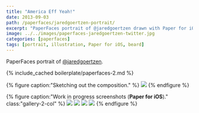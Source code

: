 ```yaml
---
title: "America Eff Yeah!"
date: 2013-09-03
path: /paperfaces/jaredgoertzen-portrait/
excerpt: "PaperFaces portrait of @jaredgoertzen drawn with Paper for iOS on an iPad."
image: ../../images/paperfaces-jaredgoertzen-twitter.jpg
categories: [paperfaces]
tags: [portrait, illustration, Paper for iOS, beard]
---
```


PaperFaces portrait of [@jaredgoertzen](https://twitter.com/jaredgoertzen).

{% include_cached boilerplate/paperfaces-2.md %}

{% figure caption:"Sketching out the composition." %}
[![](../../images/paperfaces-jaredgoertzen-process-1-750.jpg)](../../images/paperfaces-jaredgoertzen-process-1-lg.jpg)
{% endfigure %}

{% figure caption:"Work in progress screenshots (**Paper for iOS**)." class:"gallery-2-col" %}
[![](../../images/paperfaces-jaredgoertzen-process-2-600.jpg)](../../images/paperfaces-jaredgoertzen-process-2-lg.jpg)
[![](../../images/paperfaces-jaredgoertzen-process-3-600.jpg)](../../images/paperfaces-jaredgoertzen-process-3-lg.jpg)
[![](../../images/paperfaces-jaredgoertzen-process-4-600.jpg)](../../images/paperfaces-jaredgoertzen-process-4-lg.jpg)
[![](../../images/paperfaces-jaredgoertzen-process-5-600.jpg)](../../images/paperfaces-jaredgoertzen-process-5-lg.jpg)
{% endfigure %}
